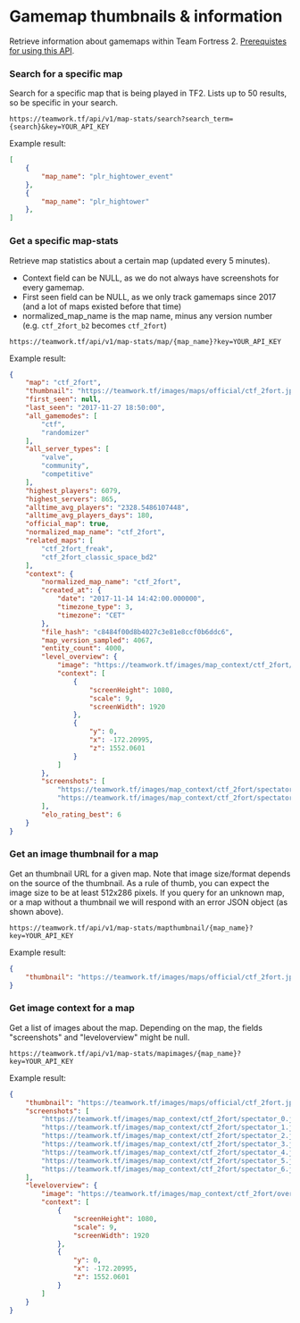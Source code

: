 # Gamemap thumbnails & information

Retrieve information about gamemaps within Team Fortress 2. [Prerequistes for using this API](https://github.com/teamworktf/website_api).

### Search for a specific map

Search for a specific map that is being played in TF2. Lists up to 50 results, so be specific in your search.

```
https://teamwork.tf/api/v1/map-stats/search?search_term={search}&key=YOUR_API_KEY
```

Example result:
```json
[
    {
        "map_name": "plr_hightower_event"
    },
    {
        "map_name": "plr_hightower"
    },
]
```

### Get a specific map-stats

Retrieve map statistics about a certain map (updated every 5 minutes). 

* Context field can be NULL, as we do not always have screenshots for every gamemap.
* First seen field can be NULL, as we only track gamemaps since 2017 (and a lot of maps existed before that time)
* normalized_map_name is the map name, minus any version number (e.g. `ctf_2fort_b2` becomes `ctf_2fort`)

```
https://teamwork.tf/api/v1/map-stats/map/{map_name}?key=YOUR_API_KEY
```

Example result:
```json
{
    "map": "ctf_2fort",
    "thumbnail": "https://teamwork.tf/images/maps/official/ctf_2fort.jpg",
    "first_seen": null,
    "last_seen": "2017-11-27 18:50:00",
    "all_gamemodes": [
        "ctf",
        "randomizer"
    ],
    "all_server_types": [
        "valve",
        "community",
        "competitive"
    ],
    "highest_players": 6079,
    "highest_servers": 865,
    "alltime_avg_players": "2328.5486107448",
    "alltime_avg_players_days": 180,
    "official_map": true,
    "normalized_map_name": "ctf_2fort",
    "related_maps": [
        "ctf_2fort_freak",
        "ctf_2fort_classic_space_bd2"
    ],
    "context": {
        "normalized_map_name": "ctf_2fort",
        "created_at": {
            "date": "2017-11-14 14:42:00.000000",
            "timezone_type": 3,
            "timezone": "CET"
        },
        "file_hash": "c8484f00d8b4027c3e81e8ccf0b6ddc6",
        "map_version_sampled": 4067,
        "entity_count": 4000,
        "level_overview": {
            "image": "https://teamwork.tf/images/map_context/ctf_2fort/overview_merged.jpg",
            "context": [
                {
                    "screenHeight": 1080,
                    "scale": 9,
                    "screenWidth": 1920
                },
                {
                    "y": 0,
                    "x": -172.20995,
                    "z": 1552.0601
                }
            ]
        },
        "screenshots": [
            "https://teamwork.tf/images/map_context/ctf_2fort/spectator_0.jpg",
            "https://teamwork.tf/images/map_context/ctf_2fort/spectator_1.jpg"
        ],
        "elo_rating_best": 6
    }
}
```

### Get an image thumbnail for a map

Get an thumbnail URL for a given map. Note that image size/format depends on the source of the thumbnail. As a rule of thumb, you can expect the image size to be at least 512x286 pixels. If you query for an unknown map, or a map without a thumbnail we will respond with an error JSON object (as shown above).

```
https://teamwork.tf/api/v1/map-stats/mapthumbnail/{map_name}?key=YOUR_API_KEY
```

Example result:
```json
{
    "thumbnail": "https://teamwork.tf/images/maps/official/ctf_2fort.jpg"
}
```

### Get image context for a map

Get a list of images about the map. Depending on the map, the fields "screenshots" and "leveloverview" might be null.

```
https://teamwork.tf/api/v1/map-stats/mapimages/{map_name}?key=YOUR_API_KEY
```

Example result:
```json
{
    "thumbnail": "https://teamwork.tf/images/maps/official/ctf_2fort.jpg",
    "screenshots": [
        "https://teamwork.tf/images/map_context/ctf_2fort/spectator_0.jpg",
        "https://teamwork.tf/images/map_context/ctf_2fort/spectator_1.jpg",
        "https://teamwork.tf/images/map_context/ctf_2fort/spectator_2.jpg",
        "https://teamwork.tf/images/map_context/ctf_2fort/spectator_3.jpg",
        "https://teamwork.tf/images/map_context/ctf_2fort/spectator_4.jpg",
        "https://teamwork.tf/images/map_context/ctf_2fort/spectator_5.jpg",
        "https://teamwork.tf/images/map_context/ctf_2fort/spectator_6.jpg"
    ],
    "leveloverview": {
        "image": "https://teamwork.tf/images/map_context/ctf_2fort/overview_merged.jpg",
        "context": [
            {
                "screenHeight": 1080,
                "scale": 9,
                "screenWidth": 1920
            },
            {
                "y": 0,
                "x": -172.20995,
                "z": 1552.0601
            }
        ]
    }
}
```


